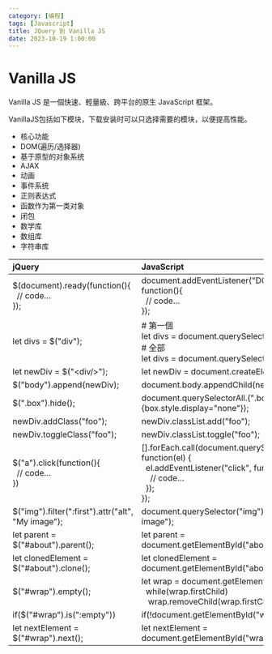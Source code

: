 ```yaml
---
category: [编程]
tags: [Javascript]
title: JQuery 到 Vanilla JS
date: 2023-10-19 1:00:00
---
```



# Vanilla JS

Vanilla JS 是一個快速、輕量級、跨平台的原生 JavaScript 框架。

VanillaJS包括如下模块，下载安装时可以只选择需要的模块，以便提高性能。

 - 核心功能
 - DOM(遍历/选择器)
 - 基于原型的对象系统
 - AJAX
 - 动画
 - 事件系统
 - 正则表达式
 - 函数作为第一类对象
 - 闭包
 - 数学库
 - 数组库
 - 字符串库


|jQuery|JavaScript|
|:---|:---|
|$(document).ready(function(){<br> &nbsp;&nbsp;// code…<br>});|document.addEventListener("DOMContentLoaded", function(){<br>&nbsp;&nbsp;// code…<br>});|
|let divs = $("div");|# 第一個<br>let divs = document.querySelector("div");<br># 全部<br>let divs = document.querySelectorAll("div");|
|let newDiv = $("\<div/>");| let newDiv = document.createElement("div");|
|$("body").append(newDiv);| document.body.appendChild(newDiv);|
|$(".box").hide();|document.querySelectorAll.(".box").forEach(box=>{box.style.display="none"});
|newDiv.addClass("foo"); |newDiv.classList.add("foo");|
|newDiv.toggleClass("foo"); |newDiv.classList.toggle("foo");|
|$("a").click(function(){<br>&nbsp;&nbsp;// code…<br>})|[].forEach.call(document.querySelectorAll("a"), function(el) {<br>&nbsp;&nbsp;el.addEventListener("click", function() {<br>&nbsp;&nbsp;&nbsp;&nbsp;// code…<br>&nbsp;&nbsp;});<br>});|
|$("img").filter(":first").attr("alt", "My image"); |document.querySelector("img").setAttribute("alt", "My image");|
|let parent = $("#about").parent(); |let parent = document.getElementById("about").parentNode;|
|let clonedElement = $("#about").clone(); |let clonedElement = document.getElementById("about").cloneNode(true);|
|$("#wrap").empty();|let wrap = document.getElementById("wrap");<br>&nbsp;&nbsp;while(wrap.firstChild)<br>&nbsp;&nbsp; wrap.removeChild(wrap.firstChild);|
|if($("#wrap").is(":empty"))| if(!document.getElementById("wrap").hasChildNodes())|
|let nextElement = $("#wrap").next(); |let nextElement = document.getElementById("wrap").nextSibling;|